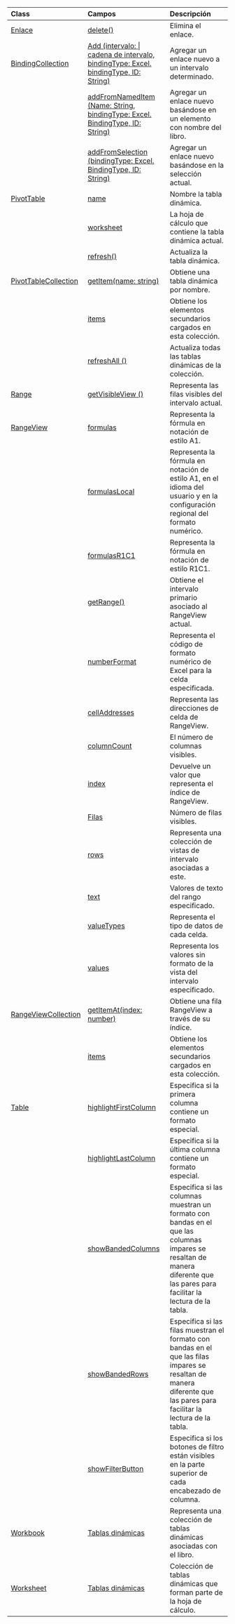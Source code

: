 | Class | Campos | Descripción |
|:---|:---|:---|
|[Enlace](/javascript/api/excel/excel.binding)|[delete()](/javascript/api/excel/excel.binding#delete--)|Elimina el enlace.|
|[BindingCollection](/javascript/api/excel/excel.bindingcollection)|[Add (intervalo: \| cadena de intervalo, bindingType: Excel. bindingType, ID: String)](/javascript/api/excel/excel.bindingcollection#add-range--bindingtype--id-)|Agregar un enlace nuevo a un intervalo determinado.|
||[addFromNamedItem (Name: String, bindingType: Excel. BindingType, ID: String)](/javascript/api/excel/excel.bindingcollection#addfromnameditem-name--bindingtype--id-)|Agregar un enlace nuevo basándose en un elemento con nombre del libro.|
||[addFromSelection (bindingType: Excel. BindingType, ID: String)](/javascript/api/excel/excel.bindingcollection#addfromselection-bindingtype--id-)|Agregar un enlace nuevo basándose en la selección actual.|
|[PivotTable](/javascript/api/excel/excel.pivottable)|[name](/javascript/api/excel/excel.pivottable#name)|Nombre la tabla dinámica.|
||[worksheet](/javascript/api/excel/excel.pivottable#worksheet)|La hoja de cálculo que contiene la tabla dinámica actual.|
||[refresh()](/javascript/api/excel/excel.pivottable#refresh--)|Actualiza la tabla dinámica.|
|[PivotTableCollection](/javascript/api/excel/excel.pivottablecollection)|[getItem(name: string)](/javascript/api/excel/excel.pivottablecollection#getitem-name-)|Obtiene una tabla dinámica por nombre.|
||[items](/javascript/api/excel/excel.pivottablecollection#items)|Obtiene los elementos secundarios cargados en esta colección.|
||[refreshAll ()](/javascript/api/excel/excel.pivottablecollection#refreshall--)|Actualiza todas las tablas dinámicas de la colección.|
|[Range](/javascript/api/excel/excel.range)|[getVisibleView ()](/javascript/api/excel/excel.range#getvisibleview--)|Representa las filas visibles del intervalo actual.|
|[RangeView](/javascript/api/excel/excel.rangeview)|[formulas](/javascript/api/excel/excel.rangeview#formulas)|Representa la fórmula en notación de estilo A1.|
||[formulasLocal](/javascript/api/excel/excel.rangeview#formulaslocal)|Representa la fórmula en notación de estilo A1, en el idioma del usuario y en la configuración regional del formato numérico.|
||[formulasR1C1](/javascript/api/excel/excel.rangeview#formulasr1c1)|Representa la fórmula en notación de estilo R1C1.|
||[getRange()](/javascript/api/excel/excel.rangeview#getrange--)|Obtiene el intervalo primario asociado al RangeView actual.|
||[numberFormat](/javascript/api/excel/excel.rangeview#numberformat)|Representa el código de formato numérico de Excel para la celda especificada.|
||[cellAddresses](/javascript/api/excel/excel.rangeview#celladdresses)|Representa las direcciones de celda de RangeView.|
||[columnCount](/javascript/api/excel/excel.rangeview#columncount)|El número de columnas visibles.|
||[index](/javascript/api/excel/excel.rangeview#index)|Devuelve un valor que representa el índice de RangeView.|
||[Filas](/javascript/api/excel/excel.rangeview#rowcount)|Número de filas visibles.|
||[rows](/javascript/api/excel/excel.rangeview#rows)|Representa una colección de vistas de intervalo asociadas a este.|
||[text](/javascript/api/excel/excel.rangeview#text)|Valores de texto del rango especificado.|
||[valueTypes](/javascript/api/excel/excel.rangeview#valuetypes)|Representa el tipo de datos de cada celda.|
||[values](/javascript/api/excel/excel.rangeview#values)|Representa los valores sin formato de la vista del intervalo especificado.|
|[RangeViewCollection](/javascript/api/excel/excel.rangeviewcollection)|[getItemAt(index: number)](/javascript/api/excel/excel.rangeviewcollection#getitemat-index-)|Obtiene una fila RangeView a través de su índice.|
||[items](/javascript/api/excel/excel.rangeviewcollection#items)|Obtiene los elementos secundarios cargados en esta colección.|
|[Table](/javascript/api/excel/excel.table)|[highlightFirstColumn](/javascript/api/excel/excel.table#highlightfirstcolumn)|Especifica si la primera columna contiene un formato especial.|
||[highlightLastColumn](/javascript/api/excel/excel.table#highlightlastcolumn)|Especifica si la última columna contiene un formato especial.|
||[showBandedColumns](/javascript/api/excel/excel.table#showbandedcolumns)|Especifica si las columnas muestran un formato con bandas en el que las columnas impares se resaltan de manera diferente que las pares para facilitar la lectura de la tabla.|
||[showBandedRows](/javascript/api/excel/excel.table#showbandedrows)|Especifica si las filas muestran el formato con bandas en el que las filas impares se resaltan de manera diferente que las pares para facilitar la lectura de la tabla.|
||[showFilterButton](/javascript/api/excel/excel.table#showfilterbutton)|Especifica si los botones de filtro están visibles en la parte superior de cada encabezado de columna.|
|[Workbook](/javascript/api/excel/excel.workbook)|[Tablas dinámicas](/javascript/api/excel/excel.workbook#pivottables)|Representa una colección de tablas dinámicas asociadas con el libro.|
|[Worksheet](/javascript/api/excel/excel.worksheet)|[Tablas dinámicas](/javascript/api/excel/excel.worksheet#pivottables)|Colección de tablas dinámicas que forman parte de la hoja de cálculo.|
